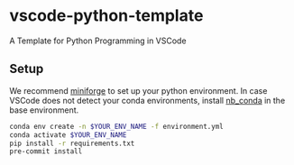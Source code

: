 # vscode-python-template

A Template for Python Programming in VSCode

## Setup

We recommend [miniforge](https://conda-forge.org/download/) to set up your python environment.
In case VSCode does not detect your conda environments, install [nb_conda](https://github.com/conda-forge/nb_conda-feedstock) in the base environment.

```bash
conda env create -n $YOUR_ENV_NAME -f environment.yml
conda activate $YOUR_ENV_NAME
pip install -r requirements.txt
pre-commit install
```
